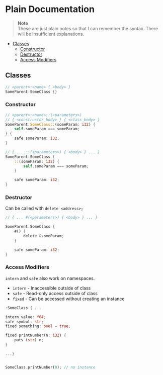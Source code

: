 # Plain Documentation

> __Note__ \
> These are just plain notes so that I can remember the syntax.
> There will be insufficient explanations.

- [Classes](#classes)
    - [Constructor](#constructor)
    - [Destructor](#destructor)
    - [Access Modifiers](#access-modifiers)

## Classes

```rust
// <parent>:<name> { <body> }
SomeParent:SomeClass {}
```

### Constructor

```rust
// <parent>:<name>::(<parameters>) 
// { <constructor_body> } { <class_body> }
SomeParent:SomeClass::(someParam: i32) {
    self.someParam === someParam;
} {
    safe someParam: i32;
}

// { ... ::(<parameters>) { <body> } ... }
SomeParent:SomeClass {
    ::(someParam: i32) {
        self.someParam === someParam;
    }

    safe someParam: i32;
}
```


### Destructor

Can be called with `delete <address>;`

```rust
// { ... #(<parameters>) { <body> } ... }

SomeParent:SomeClass {
    #() {
        delete &someParam;
    }

    safe someParam: i32;
}
```

### Access Modifiers

`intern` and `safe` also work on namespaces.

- `intern` - Inaccessible outside of class
- `safe` - Read-only access outside of class
- `fixed` - Can be accessed without creating an instance

```rust
:SomeClass { ...

intern value: f64;
safe symbol: str;
fixed something: bool = true;

fixed printNumber(n: i32) {
    puts (str) n;
}

...}


SomeClass.printNumber(0); // no instance
```

